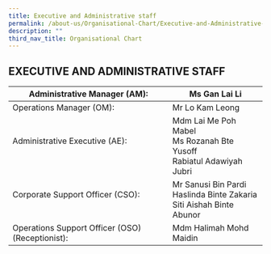 ```yaml
---
title: Executive and Administrative staff
permalink: /about-us/Organisational-Chart/Executive-and-Administrative-staff/
description: ""
third_nav_title: Organisational Chart
---
```

## EXECUTIVE AND ADMINISTRATIVE STAFF

| Administrative Manager (AM):                     | Ms Gan Lai Li                                                                 |
|--------------------------------------------------|-------------------------------------------------------------------------------|
| Operations Manager (OM):                         | Mr Lo Kam Leong                                                               |
| Administrative Executive (AE):<br><br>           | Mdm Lai Me Poh Mabel<br>Ms Rozanah Bte Yusoff<br>Rabiatul Adawiyah Jubri      |
| Corporate Support Officer (CSO):<br><br>         | Mr Sanusi Bin Pardi<br>Haslinda Binte Zakaria<br>Siti Aishah Binte Abunor |
| Operations Support Officer (OSO) (Receptionist): | Mdm Halimah Mohd Maidin                                                       |
